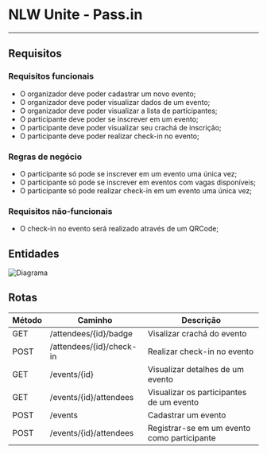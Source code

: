 # NLW Unite - Pass.in

---
## Requisitos

### Requisitos funcionais

- O organizador deve poder cadastrar um novo evento;
- O organizador deve poder visualizar dados de um evento;
- O organizador deve poder visualizar a lista de participantes; 
- O participante deve poder se inscrever em um evento;
- O participante deve poder visualizar seu crachá de inscrição;
- O participante deve poder realizar check-in no evento;

### Regras de negócio

- O participante só pode se inscrever em um evento uma única vez;
- O participante só pode se inscrever em eventos com vagas disponíveis;
- O participante só pode realizar check-in em um evento uma única vez;

### Requisitos não-funcionais

- O check-in no evento será realizado através de um QRCode;

## Entidades

![Diagrama](https://github.com/user-attachments/assets/47788d36-6cdd-450e-87f0-3b5fd8e8404d)

## Rotas

| Método | Caminho                  | Descrição                                   |
|--------|--------------------------|---------------------------------------------|
| GET    | /attendees/{id}/badge    | Visalizar crachá do evento                  |
| POST   | /attendees/{id}/check-in | Realizar check-in no evento                 |
| GET    | /events/{id}             | Visualizar detalhes de um evento            |
| GET    | /events/{id}/attendees   | Visualizar os participantes de um evento    |
| POST   | /events                  | Cadastrar um evento                         |
| POST   | /events/{id}/attendees   | Registrar-se em um evento como participante |
